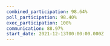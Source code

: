 ```yaml
---
combined_participation: 98.64%
poll_participation: 98.40%
exec_participation: 100%
communication: 88.97%
start_date: 2021-12-13T00:00:00.000Z
---
```

